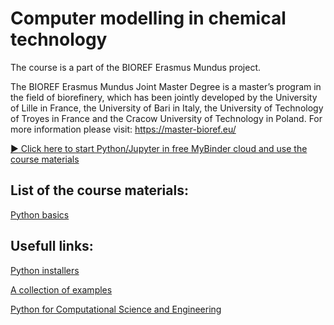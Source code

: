 # Computer modelling in chemical technology
The course is a part of the BIOREF Erasmus Mundus project.


The BIOREF Erasmus Mundus Joint Master Degree is a master’s program in the field of biorefinery, which has been jointly developed by the University of Lille in France, the University of Bari in Italy, the University of Technology of Troyes in France and the Cracow University of Technology in Poland. 
For more information please visit: https://master-bioref.eu/

[:arrow_forward: Click here to start Python/Jupyter in free MyBinder cloud and use the course materials](http://mybinder.org/v2/gh/sbednarz/bioref-2022-computer-modelling/main)



## List of the course materials:

[Python basics](01/)





## Usefull links:

[Python installers](https://www.anaconda.com/products/distribution)

[A collection of examples](https://github.com/sbednarz/modeling)

[Python for Computational Science and Engineering](https://fangohr.github.io/introduction-to-python-for-computational-science-and-engineering/)
